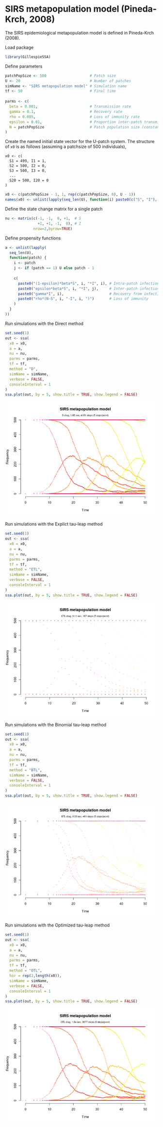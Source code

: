 SIRS metapopulation model (Pineda-Krch, 2008)
================

<!-- github markdown built using 
rmarkdown::render("vignettes/epi_chain.Rmd", output_format = "github_document")
-->

The SIRS epidemiological metapopulation model is defined in Pineda-Krch
(2008).

Load package

``` r
library(GillespieSSA)
```

Define parameters

``` r
patchPopSize <- 500                    # Patch size
U <- 20                                # Number of patches
simName <- "SIRS metapopulation model" # Simulation name
tf <- 50                               # Final time

parms <- c(
  beta = 0.001,                        # Transmission rate
  gamma = 0.1,                         # Recovery rate
  rho = 0.005,                         # Loss of immunity rate
  epsilon = 0.01,                      # Proportion inter-patch transmissions
  N = patchPopSize                     # Patch population size (constant)
) 
```

Create the named initial state vector for the U-patch system. The
structure of `x0` is as follows (assuming a patchsize of 500
individuals),

    x0 <- c(
      S1 = 499, I1 = 1, 
      S2 = 500, I2 = 0,
      S3 = 500, I3 = 0, 
      ... 
      S20 = 500, I20 = 0
    )

``` r
x0 <- c(patchPopSize - 1, 1, rep(c(patchPopSize, 0), U - 1))
names(x0) <- unlist(lapply(seq_len(U), function(i) paste0(c("S", "I"), i)))
```

Define the state change matrix for a single patch

``` r
nu <- matrix(c(-1, -1,  0, +1,  # S
               +1, +1, -1,  0), # I
             nrow=2,byrow=TRUE)
```

Define propensity functions

``` r
a <- unlist(lapply(
  seq_len(U),
  function(patch) {
    i <- patch
    j <- if (patch == 1) U else patch - 1
    
    c(
      paste0("(1-epsilon)*beta*S", i, "*I", i), # Intra-patch infection
      paste0("epsilon*beta*S", i, "*I", j),     # Inter-patch infection
      paste0("gamma*I", i),                     # Recovery from infection
      paste0("rho*(N-S", i, "-I", i, ")")       # Loss of immunity
    )
  }
))
```

Run simulations with the Direct method

``` r
set.seed(1)
out <- ssa(
  x0 = x0,
  a = a,
  nu = nu,
  parms = parms,
  tf = tf,
  method = "D",
  simName = simName,
  verbose = FALSE,
  consoleInterval = 1
) 
ssa.plot(out, by = 5, show.title = TRUE, show.legend = FALSE)
```

![](epi_chain_files/figure-gfm/direct-1.png)<!-- -->

Run simulations with the Explict tau-leap method

``` r
set.seed(1)
out <- ssa(
  x0 = x0,
  a = a,
  nu = nu,
  parms = parms,
  tf = tf,
  method = "ETL",
  simName = simName,
  verbose = FALSE,
  consoleInterval = 1
) 
ssa.plot(out, by = 5, show.title = TRUE, show.legend = FALSE)
```

![](epi_chain_files/figure-gfm/etl-1.png)<!-- -->

Run simulations with the Binomial tau-leap method

``` r
set.seed(1)
out <- ssa(
  x0 = x0,
  a = a,
  nu = nu,
  parms = parms,
  tf = tf,
  method = "BTL",
  simName = simName,
  verbose = FALSE,
  consoleInterval = 1
) 
ssa.plot(out, by = 5, show.title = TRUE, show.legend = FALSE)
```

![](epi_chain_files/figure-gfm/btl-1.png)<!-- -->

Run simulations with the Optimized tau-leap method

``` r
set.seed(1)
out <- ssa(
  x0 = x0,
  a = a,
  nu = nu,
  parms = parms,
  tf = tf,
  method = "OTL",
  hor = rep(2,length(x0)),
  simName = simName,
  verbose = FALSE,
  consoleInterval = 1
) 
ssa.plot(out, by = 5, show.title = TRUE, show.legend = FALSE)
```

![](epi_chain_files/figure-gfm/otl-1.png)<!-- -->
